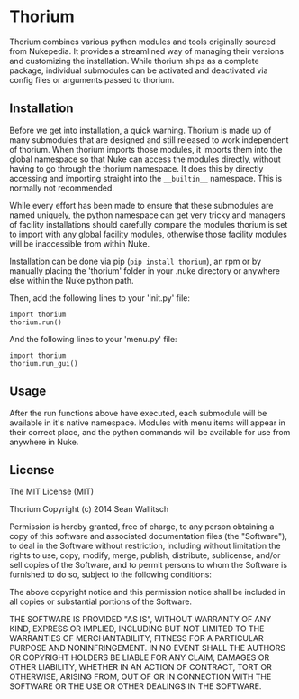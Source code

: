 
Thorium
=======

Thorium combines various python modules and tools originally sourced from
Nukepedia. It provides a streamlined way of managing their versions and
customizing the installation. While thorium ships as a complete package,
individual submodules can be activated and deactivated via config files or
arguments passed to thorium.

## Installation

Before we get into installation, a quick warning. Thorium is made up of many
submodules that are designed and still released to work independent of
thorium. When thorium imports those modules, it imports them into the global
namespace so that Nuke can access the modules directly, without having to go
through the thorium namespace. It does this by directly accessing and importing
straight into the `__builtin__` namespace. This is normally not recommended.

While every effort has been made to ensure that these submodules are named
uniquely, the python namespace can get very tricky and managers of facility
installations should carefully compare the modules thorium is set to import
with any global facility modules, otherwise those facility modules will
be inaccessible from within Nuke.

Installation can be done via pip (`pip install thorium`), an rpm or by manually
placing the 'thorium' folder in your .nuke directory or anywhere else within
the Nuke python path.

Then, add the following lines to your 'init.py' file:
```
import thorium
thorium.run()
```
And the following lines to your 'menu.py' file:
```
import thorium
thorium.run_gui()
```
## Usage

After the run functions above have executed, each submodule will be available
in it's native namespace. Modules with menu items will appear in their correct
place, and the python commands will be available for use from anywhere in Nuke.

## License

The MIT License (MIT)

Thorium
Copyright (c) 2014 Sean Wallitsch

Permission is hereby granted, free of charge, to any person obtaining a copy
of this software and associated documentation files (the "Software"), to deal
in the Software without restriction, including without limitation the rights
to use, copy, modify, merge, publish, distribute, sublicense, and/or sell
copies of the Software, and to permit persons to whom the Software is
furnished to do so, subject to the following conditions:

The above copyright notice and this permission notice shall be included in all
copies or substantial portions of the Software.

THE SOFTWARE IS PROVIDED "AS IS", WITHOUT WARRANTY OF ANY KIND, EXPRESS OR
IMPLIED, INCLUDING BUT NOT LIMITED TO THE WARRANTIES OF MERCHANTABILITY,
FITNESS FOR A PARTICULAR PURPOSE AND NONINFRINGEMENT. IN NO EVENT SHALL THE
AUTHORS OR COPYRIGHT HOLDERS BE LIABLE FOR ANY CLAIM, DAMAGES OR OTHER
LIABILITY, WHETHER IN AN ACTION OF CONTRACT, TORT OR OTHERWISE, ARISING FROM,
OUT OF OR IN CONNECTION WITH THE SOFTWARE OR THE USE OR OTHER DEALINGS IN THE
SOFTWARE.
